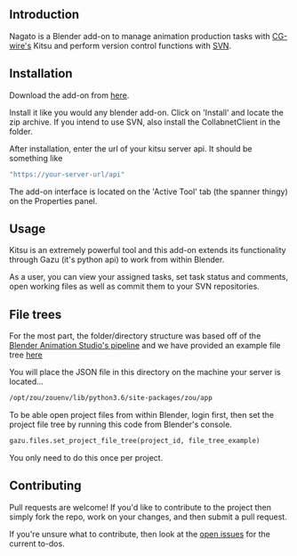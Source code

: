 ## Introduction

Nagato is a Blender add-on to manage animation production tasks with [CG-wire's](https://www.cg-wire.com/) Kitsu and perform version control functions with [SVN](https://subversion.apache.org/).

## Installation

Download the add-on from [here](https://drive.google.com/open?id=1RtmnBxgutSOtcwkHQBuVtGTUIkB6toyr).

Install it like you would any blender add-on. Click on 'Install' and locate the zip archive. If you intend to use SVN, also install the CollabnetClient in the folder. 

After installation, enter the url of your kitsu server api. It should be something like 

```bash
"https://your-server-url/api"
```

The add-on interface is located on the 'Active Tool' tab (the spanner thingy) on the Properties panel.

## Usage
Kitsu is an extremely powerful tool and this add-on extends its functionality through Gazu (it's python api) to work from within Blender.

As a user, you can view your assigned tasks, set task status and comments, open working files as well as commit them to your SVN repositories.

## File trees
For the most part, the folder/directory structure was based off of the [Blender Animation Studio's pipeline](https://youtu.be/aR3yNNGK_sc?t=439) and we have provided an example file tree [here](https://github.com/eaxum/nagato/blob/master/file_tree_example.json)

You will place the JSON file in this directory on the machine your server is located...

```bash
/opt/zou/zouenv/lib/python3.6/site-packages/zou/app
```
To be able open project files from within Blender, login first, then set the project file tree by running this code from Blender's console.

```python
gazu.files.set_project_file_tree(project_id, file_tree_example)
```
You only need to do this once per project.


## Contributing
Pull requests are welcome! If you'd like to contribute to the project then simply fork the repo, work on your changes, and then submit a pull request. 

If you're unsure what to contribute, then look at the [open issues](https://github.com/eaxum/nagato/issues) for the current to-dos.
